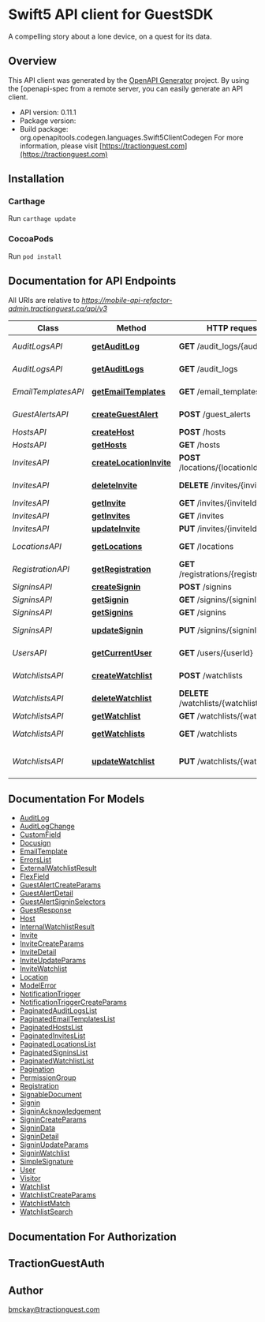 # Swift5 API client for GuestSDK

A compelling story about a lone device, on a quest for its data.

## Overview
This API client was generated by the [OpenAPI Generator](https://openapi-generator.tech) project.  By using the [openapi-spec from a remote server, you can easily generate an API client.

- API version: 0.11.1
- Package version: 
- Build package: org.openapitools.codegen.languages.Swift5ClientCodegen
For more information, please visit [https://tractionguest.com](https://tractionguest.com)

## Installation

### Carthage

Run `carthage update`

### CocoaPods

Run `pod install`

## Documentation for API Endpoints

All URIs are relative to *https://mobile-api-refactor-admin.tractionguest.ca/api/v3*

Class | Method | HTTP request | Description
------------ | ------------- | ------------- | -------------
*AuditLogsAPI* | [**getAuditLog**](docs/AuditLogsAPI.md#getauditlog) | **GET** /audit_logs/{auditLogId} | Get an AuditLog
*AuditLogsAPI* | [**getAuditLogs**](docs/AuditLogsAPI.md#getauditlogs) | **GET** /audit_logs | List All AuditLogs
*EmailTemplatesAPI* | [**getEmailTemplates**](docs/EmailTemplatesAPI.md#getemailtemplates) | **GET** /email_templates | List All EmailTemplates
*GuestAlertsAPI* | [**createGuestAlert**](docs/GuestAlertsAPI.md#createguestalert) | **POST** /guest_alerts | Create Guest Alert
*HostsAPI* | [**createHost**](docs/HostsAPI.md#createhost) | **POST** /hosts | Create a Host
*HostsAPI* | [**getHosts**](docs/HostsAPI.md#gethosts) | **GET** /hosts | List All Hosts
*InvitesAPI* | [**createLocationInvite**](docs/InvitesAPI.md#createlocationinvite) | **POST** /locations/{locationId}/invites | Creates an Invite
*InvitesAPI* | [**deleteInvite**](docs/InvitesAPI.md#deleteinvite) | **DELETE** /invites/{inviteId} | Deletes an Invite
*InvitesAPI* | [**getInvite**](docs/InvitesAPI.md#getinvite) | **GET** /invites/{inviteId} | Get a Invite
*InvitesAPI* | [**getInvites**](docs/InvitesAPI.md#getinvites) | **GET** /invites | List All Invites
*InvitesAPI* | [**updateInvite**](docs/InvitesAPI.md#updateinvite) | **PUT** /invites/{inviteId} | Update a Invite
*LocationsAPI* | [**getLocations**](docs/LocationsAPI.md#getlocations) | **GET** /locations | List All Locations
*RegistrationAPI* | [**getRegistration**](docs/RegistrationAPI.md#getregistration) | **GET** /registrations/{registrationId} | Get a Registration
*SigninsAPI* | [**createSignin**](docs/SigninsAPI.md#createsignin) | **POST** /signins | Create a Signin
*SigninsAPI* | [**getSignin**](docs/SigninsAPI.md#getsignin) | **GET** /signins/{signinId} | Get a Signin
*SigninsAPI* | [**getSignins**](docs/SigninsAPI.md#getsignins) | **GET** /signins | List All Signins
*SigninsAPI* | [**updateSignin**](docs/SigninsAPI.md#updatesignin) | **PUT** /signins/{signinId} | Update a Signin attribute
*UsersAPI* | [**getCurrentUser**](docs/UsersAPI.md#getcurrentuser) | **GET** /users/{userId} | Get the current User
*WatchlistsAPI* | [**createWatchlist**](docs/WatchlistsAPI.md#createwatchlist) | **POST** /watchlists | Create watchlist
*WatchlistsAPI* | [**deleteWatchlist**](docs/WatchlistsAPI.md#deletewatchlist) | **DELETE** /watchlists/{watchlistId} | Deletes a Watchlist
*WatchlistsAPI* | [**getWatchlist**](docs/WatchlistsAPI.md#getwatchlist) | **GET** /watchlists/{watchlistId} | Get a Watchlist
*WatchlistsAPI* | [**getWatchlists**](docs/WatchlistsAPI.md#getwatchlists) | **GET** /watchlists | List All Watchlists
*WatchlistsAPI* | [**updateWatchlist**](docs/WatchlistsAPI.md#updatewatchlist) | **PUT** /watchlists/{watchlistId} | Update a watchlist record


## Documentation For Models

 - [AuditLog](docs/AuditLog.md)
 - [AuditLogChange](docs/AuditLogChange.md)
 - [CustomField](docs/CustomField.md)
 - [Docusign](docs/Docusign.md)
 - [EmailTemplate](docs/EmailTemplate.md)
 - [ErrorsList](docs/ErrorsList.md)
 - [ExternalWatchlistResult](docs/ExternalWatchlistResult.md)
 - [FlexField](docs/FlexField.md)
 - [GuestAlertCreateParams](docs/GuestAlertCreateParams.md)
 - [GuestAlertDetail](docs/GuestAlertDetail.md)
 - [GuestAlertSigninSelectors](docs/GuestAlertSigninSelectors.md)
 - [GuestResponse](docs/GuestResponse.md)
 - [Host](docs/Host.md)
 - [InternalWatchlistResult](docs/InternalWatchlistResult.md)
 - [Invite](docs/Invite.md)
 - [InviteCreateParams](docs/InviteCreateParams.md)
 - [InviteDetail](docs/InviteDetail.md)
 - [InviteUpdateParams](docs/InviteUpdateParams.md)
 - [InviteWatchlist](docs/InviteWatchlist.md)
 - [Location](docs/Location.md)
 - [ModelError](docs/ModelError.md)
 - [NotificationTrigger](docs/NotificationTrigger.md)
 - [NotificationTriggerCreateParams](docs/NotificationTriggerCreateParams.md)
 - [PaginatedAuditLogsList](docs/PaginatedAuditLogsList.md)
 - [PaginatedEmailTemplatesList](docs/PaginatedEmailTemplatesList.md)
 - [PaginatedHostsList](docs/PaginatedHostsList.md)
 - [PaginatedInvitesList](docs/PaginatedInvitesList.md)
 - [PaginatedLocationsList](docs/PaginatedLocationsList.md)
 - [PaginatedSigninsList](docs/PaginatedSigninsList.md)
 - [PaginatedWatchlistList](docs/PaginatedWatchlistList.md)
 - [Pagination](docs/Pagination.md)
 - [PermissionGroup](docs/PermissionGroup.md)
 - [Registration](docs/Registration.md)
 - [SignableDocument](docs/SignableDocument.md)
 - [Signin](docs/Signin.md)
 - [SigninAcknowledgement](docs/SigninAcknowledgement.md)
 - [SigninCreateParams](docs/SigninCreateParams.md)
 - [SigninData](docs/SigninData.md)
 - [SigninDetail](docs/SigninDetail.md)
 - [SigninUpdateParams](docs/SigninUpdateParams.md)
 - [SigninWatchlist](docs/SigninWatchlist.md)
 - [SimpleSignature](docs/SimpleSignature.md)
 - [User](docs/User.md)
 - [Visitor](docs/Visitor.md)
 - [Watchlist](docs/Watchlist.md)
 - [WatchlistCreateParams](docs/WatchlistCreateParams.md)
 - [WatchlistMatch](docs/WatchlistMatch.md)
 - [WatchlistSearch](docs/WatchlistSearch.md)


## Documentation For Authorization


## TractionGuestAuth



## Author

bmckay@tractionguest.com

